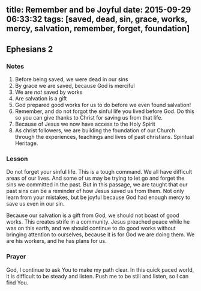 title: Remember and be Joyful
date: 2015-09-29 06:33:32
tags: [saved, dead, sin, grace, works, mercy, salvation, remember, forget, foundation]
---

## Ephesians 2

### Notes

1. Before being saved, we were dead in our sins
2. By grace we are saved, because God is merciful
3. We are *not* saved by works
4. Are salvation is a gift
5. God prepared good works for us to do before we even found salvation!
6. Remember, and do not forgot the sinful life you lived before God. Do this so you can give thanks to Christ for saving us from that life.
7. Because of Jesus we now have access to the Holy Spirit
8. As christ followers, we are building the foundation of our Church through the experiences, teachings and lives of past christians. Spiritual Heritage.

### Lesson

Do not forget your sinful life. This is a tough command. We all have difficult areas of our lives. And some of us may be trying to let go and forget the sins we committed in the past. But in this passage, we are taught that our past sins can be a reminder of how Jesus saved us from them. Not only learn from your mistakes, but be joyful because God had enough mercy to save us even in our sin.

Because our salvation is a gift from God, we should not boast of good works. This creates strife in a community. Jesus preached peace while he was on this earth, and we should continue to do good works without bringing attention to ourselves, because it is for God we are doing them. We are his workers, and he has plans for us.

### Prayer

God, I continue to ask You to make my path clear. In this quick paced world, it is difficult to be steady and listen. Push me to be still and listen, so I can find You.
